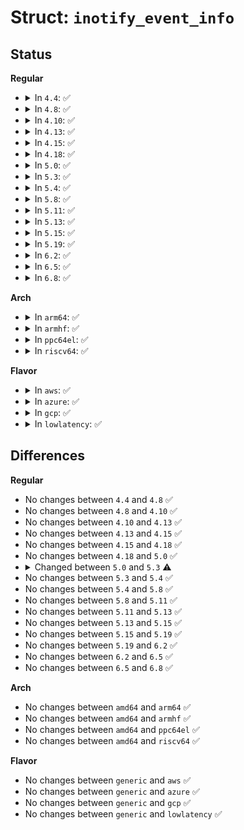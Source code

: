# Struct: <code>inotify_event_info</code>

## Status
<b>Regular</b>
<ul>
<li>
<details>
<summary>In <code>4.4</code>: ✅</summary>

```c
struct inotify_event_info {
    struct fsnotify_event fse;
    int wd;
    u32 sync_cookie;
    int name_len;
    char name[0];
};
```
</details>
</li>
<li>
<details>
<summary>In <code>4.8</code>: ✅</summary>

```c
struct inotify_event_info {
    struct fsnotify_event fse;
    int wd;
    u32 sync_cookie;
    int name_len;
    char name[0];
};
```
</details>
</li>
<li>
<details>
<summary>In <code>4.10</code>: ✅</summary>

```c
struct inotify_event_info {
    struct fsnotify_event fse;
    int wd;
    u32 sync_cookie;
    int name_len;
    char name[0];
};
```
</details>
</li>
<li>
<details>
<summary>In <code>4.13</code>: ✅</summary>

```c
struct inotify_event_info {
    struct fsnotify_event fse;
    int wd;
    u32 sync_cookie;
    int name_len;
    char name[0];
};
```
</details>
</li>
<li>
<details>
<summary>In <code>4.15</code>: ✅</summary>

```c
struct inotify_event_info {
    struct fsnotify_event fse;
    int wd;
    u32 sync_cookie;
    int name_len;
    char name[0];
};
```
</details>
</li>
<li>
<details>
<summary>In <code>4.18</code>: ✅</summary>

```c
struct inotify_event_info {
    struct fsnotify_event fse;
    int wd;
    u32 sync_cookie;
    int name_len;
    char name[0];
};
```
</details>
</li>
<li>
<details>
<summary>In <code>5.0</code>: ✅</summary>

```c
struct inotify_event_info {
    struct fsnotify_event fse;
    int wd;
    u32 sync_cookie;
    int name_len;
    char name[0];
};
```
</details>
</li>
<li>
<details>
<summary>In <code>5.3</code>: ✅</summary>

```c
struct inotify_event_info {
    struct fsnotify_event fse;
    u32 mask;
    int wd;
    u32 sync_cookie;
    int name_len;
    char name[0];
};
```
</details>
</li>
<li>
<details>
<summary>In <code>5.4</code>: ✅</summary>

```c
struct inotify_event_info {
    struct fsnotify_event fse;
    u32 mask;
    int wd;
    u32 sync_cookie;
    int name_len;
    char name[0];
};
```
</details>
</li>
<li>
<details>
<summary>In <code>5.8</code>: ✅</summary>

```c
struct inotify_event_info {
    struct fsnotify_event fse;
    u32 mask;
    int wd;
    u32 sync_cookie;
    int name_len;
    char name[0];
};
```
</details>
</li>
<li>
<details>
<summary>In <code>5.11</code>: ✅</summary>

```c
struct inotify_event_info {
    struct fsnotify_event fse;
    u32 mask;
    int wd;
    u32 sync_cookie;
    int name_len;
    char name[0];
};
```
</details>
</li>
<li>
<details>
<summary>In <code>5.13</code>: ✅</summary>

```c
struct inotify_event_info {
    struct fsnotify_event fse;
    u32 mask;
    int wd;
    u32 sync_cookie;
    int name_len;
    char name[0];
};
```
</details>
</li>
<li>
<details>
<summary>In <code>5.15</code>: ✅</summary>

```c
struct inotify_event_info {
    struct fsnotify_event fse;
    u32 mask;
    int wd;
    u32 sync_cookie;
    int name_len;
    char name[0];
};
```
</details>
</li>
<li>
<details>
<summary>In <code>5.19</code>: ✅</summary>

```c
struct inotify_event_info {
    struct fsnotify_event fse;
    u32 mask;
    int wd;
    u32 sync_cookie;
    int name_len;
    char name[0];
};
```
</details>
</li>
<li>
<details>
<summary>In <code>6.2</code>: ✅</summary>

```c
struct inotify_event_info {
    struct fsnotify_event fse;
    u32 mask;
    int wd;
    u32 sync_cookie;
    int name_len;
    char name[0];
};
```
</details>
</li>
<li>
<details>
<summary>In <code>6.5</code>: ✅</summary>

```c
struct inotify_event_info {
    struct fsnotify_event fse;
    u32 mask;
    int wd;
    u32 sync_cookie;
    int name_len;
    char name[0];
};
```
</details>
</li>
<li>
<details>
<summary>In <code>6.8</code>: ✅</summary>

```c
struct inotify_event_info {
    struct fsnotify_event fse;
    u32 mask;
    int wd;
    u32 sync_cookie;
    int name_len;
    char name[0];
};
```
</details>
</li>
</ul>
<b>Arch</b>
<ul>
<li>
<details>
<summary>In <code>arm64</code>: ✅</summary>

```c
struct inotify_event_info {
    struct fsnotify_event fse;
    u32 mask;
    int wd;
    u32 sync_cookie;
    int name_len;
    char name[0];
};
```
</details>
</li>
<li>
<details>
<summary>In <code>armhf</code>: ✅</summary>

```c
struct inotify_event_info {
    struct fsnotify_event fse;
    u32 mask;
    int wd;
    u32 sync_cookie;
    int name_len;
    char name[0];
};
```
</details>
</li>
<li>
<details>
<summary>In <code>ppc64el</code>: ✅</summary>

```c
struct inotify_event_info {
    struct fsnotify_event fse;
    u32 mask;
    int wd;
    u32 sync_cookie;
    int name_len;
    char name[0];
};
```
</details>
</li>
<li>
<details>
<summary>In <code>riscv64</code>: ✅</summary>

```c
struct inotify_event_info {
    struct fsnotify_event fse;
    u32 mask;
    int wd;
    u32 sync_cookie;
    int name_len;
    char name[0];
};
```
</details>
</li>
</ul>
<b>Flavor</b>
<ul>
<li>
<details>
<summary>In <code>aws</code>: ✅</summary>

```c
struct inotify_event_info {
    struct fsnotify_event fse;
    u32 mask;
    int wd;
    u32 sync_cookie;
    int name_len;
    char name[0];
};
```
</details>
</li>
<li>
<details>
<summary>In <code>azure</code>: ✅</summary>

```c
struct inotify_event_info {
    struct fsnotify_event fse;
    u32 mask;
    int wd;
    u32 sync_cookie;
    int name_len;
    char name[0];
};
```
</details>
</li>
<li>
<details>
<summary>In <code>gcp</code>: ✅</summary>

```c
struct inotify_event_info {
    struct fsnotify_event fse;
    u32 mask;
    int wd;
    u32 sync_cookie;
    int name_len;
    char name[0];
};
```
</details>
</li>
<li>
<details>
<summary>In <code>lowlatency</code>: ✅</summary>

```c
struct inotify_event_info {
    struct fsnotify_event fse;
    u32 mask;
    int wd;
    u32 sync_cookie;
    int name_len;
    char name[0];
};
```
</details>
</li>
</ul>

## Differences
<b>Regular</b>
<ul>
<li>
No changes between <code>4.4</code> and <code>4.8</code> ✅
</li>
<li>
No changes between <code>4.8</code> and <code>4.10</code> ✅
</li>
<li>
No changes between <code>4.10</code> and <code>4.13</code> ✅
</li>
<li>
No changes between <code>4.13</code> and <code>4.15</code> ✅
</li>
<li>
No changes between <code>4.15</code> and <code>4.18</code> ✅
</li>
<li>
No changes between <code>4.18</code> and <code>5.0</code> ✅
</li>
<li>
<details>
<summary>Changed between <code>5.0</code> and <code>5.3</code> ⚠️</summary>
<ul>
<li>
<b>Field added. </b>
<code>u32 mask</code>
</li>
</ul>
</details>
</li>
<li>
No changes between <code>5.3</code> and <code>5.4</code> ✅
</li>
<li>
No changes between <code>5.4</code> and <code>5.8</code> ✅
</li>
<li>
No changes between <code>5.8</code> and <code>5.11</code> ✅
</li>
<li>
No changes between <code>5.11</code> and <code>5.13</code> ✅
</li>
<li>
No changes between <code>5.13</code> and <code>5.15</code> ✅
</li>
<li>
No changes between <code>5.15</code> and <code>5.19</code> ✅
</li>
<li>
No changes between <code>5.19</code> and <code>6.2</code> ✅
</li>
<li>
No changes between <code>6.2</code> and <code>6.5</code> ✅
</li>
<li>
No changes between <code>6.5</code> and <code>6.8</code> ✅
</li>
</ul>
<b>Arch</b>
<ul>
<li>
No changes between <code>amd64</code> and <code>arm64</code> ✅
</li>
<li>
No changes between <code>amd64</code> and <code>armhf</code> ✅
</li>
<li>
No changes between <code>amd64</code> and <code>ppc64el</code> ✅
</li>
<li>
No changes between <code>amd64</code> and <code>riscv64</code> ✅
</li>
</ul>
<b>Flavor</b>
<ul>
<li>
No changes between <code>generic</code> and <code>aws</code> ✅
</li>
<li>
No changes between <code>generic</code> and <code>azure</code> ✅
</li>
<li>
No changes between <code>generic</code> and <code>gcp</code> ✅
</li>
<li>
No changes between <code>generic</code> and <code>lowlatency</code> ✅
</li>
</ul>
